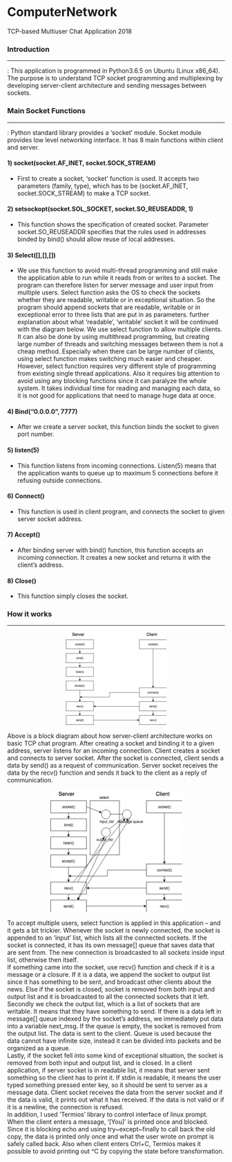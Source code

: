# ComputerNetwork
TCP-based Multiuser Chat Application 
2018 

### Introduction
--------------------------------
: This application is programmed in Python3.6.5 on Ubuntu (Linux x86_64). The purpose is to
understand TCP socket programming and multiplexing by developing server-client architecture
and sending messages between sockets.

### Main Socket Functions
---------------------------
: Python standard library provides a ‘socket’ module. Socket module provides low level
networking interface. It has 8 main functions within client and server.

#### 1) socket(socket.AF_INET, socket.SOCK_STREAM)
- First to create a socket, ‘socket’ function is used. It accepts two parameters (family, type),
which has to be (socket.AF_INET, socket.SOCK_STREAM) to make a TCP socket.
#### 2) setsockopt(socket.SOL_SOCKET, socket.SO_REUSEADDR, 1)
- This function shows the specification of created socket. Parameter socket.SO_REUSEADDR
specifies that the rules used in addresses binded by bind() should allow reuse of local
addresses.
#### 3) Select([],[],[])
- We use this function to avoid multi-thread programming and still make the application
able to run while it reads from or writes to a socket. The program can therefore listen for
server message and user input from multiple users. Select function asks the OS to check the
sockets whether they are readable, writable or in exceptional situation. So the program
should append sockets that are readable, writable or in exceptional error to three lists that
are put in as parameters. further explanation about what ‘readable’, ‘writable’ socket it will
be continued with the diagram below.
We use select function to allow multiple clients. It can also be done by using
multithread programming, but creating large number of threads and switching messages
between them is not a cheap method. Especially when there can be large number of clients,
using select function makes switching much easier and cheaper. However, select function
requires very different style of programming from existing single thread applications. Also it
requires big attention to avoid using any blocking functions since it can paralyze the whole
system. It takes individual time for reading and managing each data, so it is not good for
applications that need to manage huge data at once.
#### 4) Bind(“0.0.0.0”, 7777)
- After we create a server socket, this function binds the socket to given port number.
#### 5) listen(5)
- This function listens from incoming connections. Listen(5) means that the application wants
to queue up to maximum 5 connections before it refusing outside connections.
#### 6) Connect()
- This function is used in client program, and connects the socket to given server socket
address.
#### 7) Accept()
- After binding server with bind() function, this function accepts an incoming connection. It
creates a new socket and returns it with the client’s address.
#### 8) Close()
- This function simply closes the socket.

### How it works
------------------
<p align="center"><img src="./images/diagram1.png"></p>

Above is a block diagram about how server-client architecture works on basic TCP chat
program. After creating a socket and binding it to a given address, server listens for an
incoming connection. Client creates a socket and connects to server socket. After the socket
is connected, client sends a data by send() as a request of communication. Server socket
receives the data by the recv() function and sends it back to the client as a reply of
communication.

<p align="center"><img src="./images/diagram2.png"></p>

To accept multiple users, select function is applied in this application – and it gets a
bit trickier. Whenever the socket is newly connected, the socket is appended to an ‘input’ list,
which lists all the connected sockets. If the socket is connected, it has its own message[]
queue that saves data that are sent from. The new connection is broadcasted to all sockets
inside input list, otherwise then itself.    
If something came into the socket, use recv() function and check if it is a message or
a closure. If it is a data, we append the socket to output list since it has something to be sent,
and broadcast other clients about the news. Else if the socket is closed, socket is removed
from both input and output list and it is broadcasted to all the connected sockets that it left.
Secondly we check the output list, which is a list of sockets that are writable. It means
that they have something to send. If there is a data left in message[] queue indexed by the
socket’s address, we immediately put data into a variable next_msg. If the queue is empty, the
socket is removed from the output list. The data is sent to the client. Queue is used because
the data cannot have infinite size, instead it can be divided into packets and be organized as
a queue.    
Lastly, if the socket fell into some kind of exceptional situation, the socket is removed
from both input and output list, and is closed.
In a client application, if server socket is in readable list, it means that server sent
something so the client has to print it. If stdin is readable, it means the user typed something
pressed enter key, so it should be sent to server as a message data. Client socket receives the
data from the server socket and if the data is valid, it prints out what it has received. If the
data is not valid or if it is a newline, the connection is refused.    
In addition, I used ‘Termios’ library to control interface of linux prompt. When the
client enters a message, ‘[You]’ is printed once and blocked. Since it is blocking echo and
using try~except~finally to call back the old copy, the data is printed only once and what the
user wrote on prompt is safely called back. Also when client enters Ctrl+C, Termios makes it
possible to avoid printing out ^C by copying the state before transformation.
